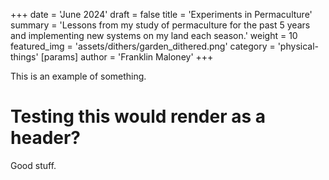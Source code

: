 +++
date = 'June 2024'
draft = false
title = 'Experiments in Permaculture'
summary = 'Lessons from my study of permaculture for the past 5 years and implementing new systems on my land each season.'
weight = 10
featured_img = 'assets/dithers/garden_dithered.png'
category = 'physical-things'
[params]
  author = 'Franklin Maloney'
+++


This is an example of something.

# Testing this would render as a header?

Good stuff.

